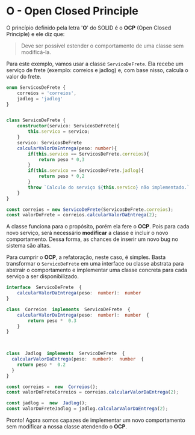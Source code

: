 # O - Open Closed Principle

  

O princípio definido pela letra '**O**' do SOLID é o **OCP** (Open Closed Principle) e ele diz que:

> Deve ser possível estender o comportamento de uma classe sem modificá-la.
> 

Para este exemplo, vamos usar a classe  ```ServicoDeFrete```. Ela recebe um serviço de frete (exemplo: correios e jadlog) e, com base nisso, calcula o valor do frete.

```typescript
enum ServicosDeFrete {
    correios = 'correios',
    jadlog = 'jadlog'
}


class ServicoDeFrete {
    constructor(servico: ServicosDeFrete){
        this.servico = servico;
    }
    servico: ServicosDeFrete
    calcularValorDaEntrega(peso: number){
        if(this.servico == ServicosDeFrete.correios){
            return peso * 0,3
        }
        if(this.servico == ServicosDeFrete.jadlog){
            return peso * 0,2
        }
        throw `Calculo do serviço ${this.servico} não implementado.`
    }
}

const correios = new ServicoDeFrete(ServicosDeFrete.correios);
const valorDoFrete = correios.calcularValorDaEntrega(2);

```
A classe funciona para o propósito, porém ela fere o **OCP**. Pois para cada novo serviço, será necessário **modificar** a classe e incluir o novo comportamento. Dessa forma, as chances de inserir um novo bug no sistema são altas.

Para cumprir o **OCP**, a refatoração, neste caso, é simples. Basta transformar o ```ServicoDeFrete``` em uma interface ou classe abstrata para abstrair o comportamento e implementar uma classe concreta para cada serviço a ser disponibilizado.
```typescript
interface  ServicoDeFrete  {
	calcularValorDaEntrega(peso:  number):  number
}

class  Correios  implements  ServicoDeFrete  {
	calcularValorDaEntrega(peso:  number):  number  {
		return peso *  0.3
	}
}

  

class  Jadlog  implements  ServicoDeFrete  {
  calcularValorDaEntrega(peso:  number):  number  {
    return peso *  0.2
  }
}

const correios =  new  Correios();
const valorDoFreteCorreios = correios.calcularValorDaEntrega(2);

const jadlog =  new  Jadlog();
const valorDoFreteJadlog = jadlog.calcularValorDaEntrega(2);

```

Pronto! Agora somos capazes de implementar um novo comportamento sem modificar a nossa classe atendendo o **OCP**.
